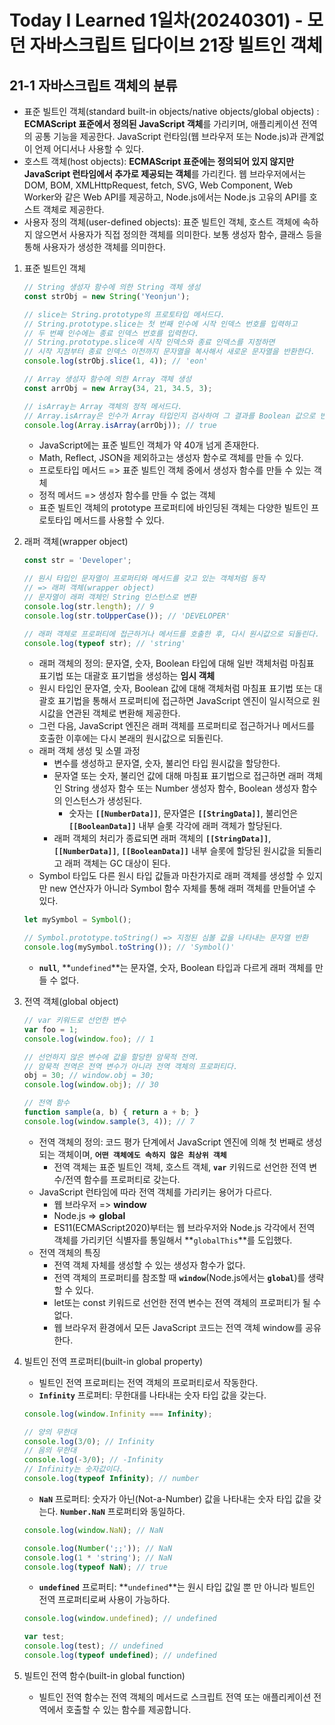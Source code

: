 # Today I Learned 1일차(20240301) - 모던 자바스크립트 딥다이브 21장 빌트인 객체

## 21-1 자바스크립트 객체의 분류
- 표준 빌트인 객체(standard built-in objects/native objects/global objects)
: **ECMAScript 표준에서 정의된 JavaScript 객체**를 가리키며, 애플리케이션 전역의 공통 기능을 제공한다. JavaScript 런타임(웹 브라우저 또는 Node.js)과 관계없이 언제 어디서나 사용할 수 있다.
- 호스트 객체(host objects): **ECMAScript 표준에는 정의되어 있지 않지만 JavaScript 런타임에서 추가로 제공되는 객체**를 가리킨다. 웹 브라우저에서는 DOM, BOM, XMLHttpRequest, fetch, SVG, Web Component, Web Worker와 같은 Web API를 제공하고, Node.js에서는 Node.js 고유의 API를 호스트 객체로 제공한다.
- 사용자 정의 객체(user-defined objects): 표준 빌트인 객체, 호스트 객체에 속하지 않으면서 사용자가 직접 정의한 객체를 의미한다. 보통 생성자 함수, 클래스 등을 통해 사용자가 생성한 객체를 의미한다.

1) 표준 빌트인 객체
    ```javascript
    // String 생성자 함수에 의한 String 객체 생성
    const strObj = new String('Yeonjun');

    // slice는 String.prototype의 프로토타입 메서드다.
    // String.prototype.slice는 첫 번째 인수에 시작 인덱스 번호를 입력하고
    // 두 번째 인수에는 종료 인덱스 번호를 입력한다.
    // String.prototype.slice에 시작 인덱스와 종료 인덱스를 지정하면
    // 시작 지점부터 종료 인덱스 이전까지 문자열을 복사해서 새로운 문자열을 반환한다.
    console.log(strObj.slice(1, 4)); // 'eon'

    // Array 생성자 함수에 의한 Array 객체 생성
    const arrObj = new Array(34, 21, 34.5, 3);

    // isArray는 Array 객체의 정적 메서드다.
    // Array.isArray은 인수가 Array 타입인지 검사하여 그 결과를 Boolean 값으로 반환한다.
    console.log(Array.isArray(arrObj)); // true
    ```
    - JavaScript에는 표준 빌트인 객체가 약 40개 넘게 존재한다.
    - Math, Reflect, JSON을 제외하고는 생성자 함수로 객체를 만들 수 있다.
    - 프로토타입 메서드 => 표준 빌트인 객체 중에서 생성자 함수를 만들 수 있는 객체
    - 정적 메서드 => 생성자 함수를 만들 수 없는 객체
    - 표준 빌트인 객체의 prototype 프로퍼티에 바인딩된 객체는 다양한 빌트인 프로토타입 메서드를 사용할 수 있다.

2) 래퍼 객체(wrapper object)
    ```javascript
    const str = 'Developer';

    // 원시 타입인 문자열이 프로퍼티와 메서드를 갖고 있는 객체처럼 동작
    // => 래퍼 객체(wrapper object)
    // 문자열이 래퍼 객체인 String 인스턴스로 변환
    console.log(str.length); // 9
    console.log(str.toUpperCase()); // 'DEVELOPER'

    // 래퍼 객체로 프로퍼티에 접근하거나 메서드를 호출한 후, 다시 원시값으로 되돌린다.
    console.log(typeof str); // 'string'
    ```
    - 래퍼 객체의 정의: 문자열, 숫자, Boolean 타입에 대해 일반 객체처럼 마침표 표기법 또는 대괄호 표기법을 생성하는 **임시 객체**
    - 원시 타입인 문자열, 숫자, Boolean 값에 대해 객체처럼 마침표 표기법 또는 대괄호 표기법을 통해서 프로퍼티에 접근하면 JavaScript 엔진이 일시적으로 원시값을 연관된 객체로 변환해 제공한다.
    - 그런 다음, JavaScript 엔진은 래퍼 객체를 프로퍼티로 접근하거나 메서드를 호출한 이후에는 다시 본래의 원시값으로 되돌린다.
    - 래퍼 객체 생성 및 소멸 과정
        - 변수를 생성하고 문자열, 숫자, 불리언 타입 원시값을 할당한다.
        - 문자열 또는 숫자, 불리언 값에 대해 마침표 표기법으로 접근하면 래퍼 객체인 String 생성자 함수 또는 Number 생성자 함수, Boolean 생성자 함수의 인스턴스가 생성된다.
            - 숫자는 **`[[NumberData]]`**, 문자열은 **`[[StringData]]`**, 불리언은 **`[[BooleanData]]`** 내부 슬롯 각각에 래퍼 객체가 할당된다.
        - 래퍼 객체의 처리가 종료되면 래퍼 객체의 **`[[StringData]]`**, **`[[NumberData]]`**, **`[[BooleanData]]`** 내부 슬롯에 할당된 원시값을 되돌리고 래퍼 객체는 GC 대상이 된다.
    - Symbol 타입도 다른 원시 타입 값들과 마찬가지로 래퍼 객체를 생성할 수 있지만 new 연산자가 아니라 Symbol 함수 자체를 통해 래퍼 객체를 만들어낼 수 있다.
    ```javascript
    let mySymbol = Symbol();

    // Symbol.prototype.toString() => 지정된 심볼 값을 나타내는 문자열 반환
    console.log(mySymbol.toString()); // 'Symbol()'
    ```

    - **`null`**, **`undefined`**는 문자열, 숫자, Boolean 타입과 다르게 래퍼 객체를 만들 수 없다.

3) 전역 객체(global object)
    ```javascript
    // var 키워드로 선언한 변수
    var foo = 1;
    console.log(window.foo); // 1

    // 선언하지 않은 변수에 값을 할당한 암묵적 전역.
    // 암묵적 전역은 전역 변수가 아니라 전역 객체의 프로퍼티다.
    obj = 30; // window.obj = 30;
    console.log(window.obj); // 30

    // 전역 함수
    function sample(a, b) { return a + b; }
    console.log(window.sample(3, 4)); // 7
    ```
    - 전역 객체의 정의: 코드 평가 단계에서 JavaScript 엔진에 의해 첫 번째로 생성되는 객체이며, **`어떤 객체에도 속하지 않은 최상위 객체`**
        - 전역 객체는 표준 빌트인 객체, 호스트 객체, **`var`** 키워드로 선언한 전역 변수/전역 함수를 프로퍼티로 갖는다.
    - JavaScript 런타임에 따라 전역 객체를 가리키는 용어가 다르다.
        - 웹 브라우저 => **window**
        - Node.js => **global**
        - ES11(ECMAScript2020)부터는 웹 브라우저와 Node.js 각각에서 전역 객체를 가리키던 식별자를 통일해서 **`globalThis`**를 도입했다.
    - 전역 객체의 특징
        - 전역 객체 자체를 생성할 수 있는 생성자 함수가 없다.
        - 전역 객체의 프로퍼티를 참조할 때 **`window`**(Node.js에서는 **`global`**)를 생략할 수 있다.
        - let또는 const 키워드로 선언한 전역 변수는 전역 객체의 프로퍼티가 될 수 없다.
        - 웹 브라우저 환경에서 모든 JavaScript 코드는 전역 객체 window를 공유한다.

4) 빌트인 전역 프로퍼티(built-in global property)
    - 빌트인 전역 프로퍼티는 전역 객체의 프로퍼티로서 작동한다.
    - **`Infinity`** 프로퍼티: 무한대를 나타내는 숫자 타입 값을 갖는다.
    ```javascript
    console.log(window.Infinity === Infinity);

    // 양의 무한대
    console.log(3/0); // Infinity
    // 음의 무한대
    console.log(-3/0); // -Infinity
    // Infinity는 숫자값이다.
    console.log(typeof Infinity); // number
    ```

    - **`NaN`** 프로퍼티: 숫자가 아닌(Not-a-Number) 값을 나타내는 숫자 타입 값을 갖는다. **`Number.NaN`** 프로퍼티와 동일하다.
    ```javascript
    console.log(window.NaN); // NaN

    console.log(Number(';;')); // NaN
    console.log(1 * 'string'); // NaN
    console.log(typeof NaN); // true
    ```

    - **`undefined`** 프로퍼티: **`undefined`**는 원시 타입 값일 뿐 만 아니라 빌트인 전역 프로퍼티로써 사용이 가능하다.
    ```javascript
    console.log(window.undefined); // undefined

    var test;
    console.log(test); // undefined
    console.log(typeof undefined); // undefined
    ```

5) 빌트인 전역 함수(built-in global function)
    - 빌트인 전역 함수는 전역 객체의 메서드로 스크립트 전역 또는 애플리케이션 전역에서 호출할 수 있는 함수를 제공합니다.